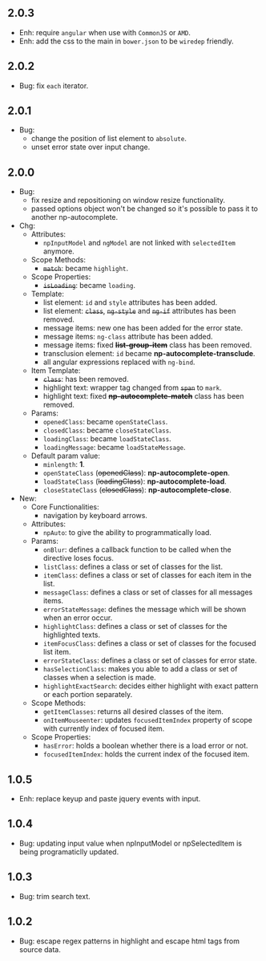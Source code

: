 ## 2.0.3
- Enh: require `angular` when use with `CommonJS` or `AMD`.
- Enh: add the css to the main in `bower.json` to be `wiredep` friendly.

## 2.0.2
- Bug: fix `each` iterator.

## 2.0.1
- Bug:
  - change the position of list element to `absolute`.
  - unset error state over input change.

## 2.0.0
- Bug:
  - fix resize and repositioning on window resize functionality.
  - passed options object won't be changed so it's possible to pass it to another np-autocomplete.
- Chg:
  - Attributes:
    - `npInputModel` and `ngModel` are not linked with `selectedItem` anymore.
  - Scope Methods:
    - ~~`match`~~: became `highlight`.
  - Scope Properties:
    - ~~`isLoading`~~: became `loading`.
  - Template:
    - list element: `id` and `style` attributes has been added.
    - list element: ~~`class`~~, ~~`ng-style`~~ and ~~`ng-if`~~ attributes has been removed.
    - message items: new one has been added for the error state.
    - message items: `ng-class` attribute has been added.
    - message items: fixed ~~**list-group-item**~~ class has been removed.
    - transclusion element: `id` became **np-autocomplete-transclude**.
    - all angular expressions replaced with `ng-bind`.
  - Item Template:
    - ~~`class`~~: has been removed.
  	- highlight text: wrapper tag changed from ~~`span`~~ to `mark`.
  	- highlight text: fixed ~~**np-autocomplete-match**~~ class has been removed.
  - Params:
    - `openedClass`: became `openStateClass`.
    - `closedClass`: became `closeStateClass`.
    - `loadingClass`: became `loadStateClass`.
    - `loadingMessage`: became `loadStateMessage`.
  - Default param value:
    - `minlength`: **1**.
    - `openStateClass` (~~openedClass~~): **np-autocomplete-open**.
    - `loadStateClass` (~~loadingClass~~): **np-autocomplete-load**.
    - `closeStateClass` (~~closedClass~~): **np-autocomplete-close**.
- New:
  - Core Functionalities:
    - navigation by keyboard arrows.
  - Attributes:
    - `npAuto`: to give the ability to programmatically load.
  - Params:
    - `onBlur`: defines a callback function to be called when the directive loses focus.
    - `listClass`: defines a class or set of classes for the list.
    - `itemClass`: defines a class or set of classes for each item in the list.
    - `messageClass`: defines a class or set of classes for all messages items.
    - `errorStateMessage`: defines the message which will be shown when an error occur.
    - `highlightClass`: defines a class or set of classes for the highlighted texts.
    - `itemFocusClass`: defines a class or set of classes for the focused list item.
    - `errorStateClass`: defines a class or set of classes for error state.
    - `hasSelectionClass`: makes you able to add a class or set of classes when a selection is made.
    - `highlightExactSearch`: decides either highlight with exact pattern or each portion separately.
  - Scope Methods:
  	- `getItemClasses`: returns all desired classes of the item.
    - `onItemMouseenter`: updates `focusedItemIndex` property of scope with currently index of focused item.
  - Scope Properties:
    - `hasError`: holds a boolean whether there is a load error or not.
    - `focusedItemIndex`: holds the current index of the focused item.

## 1.0.5
- Enh: replace keyup and paste jquery events with input.

## 1.0.4
- Bug: updating input value when npInputModel or npSelectedItem is being programaticlly updated.

## 1.0.3
- Bug: trim search text.

## 1.0.2
- Bug: escape regex patterns in highlight and escape html tags from source data.
